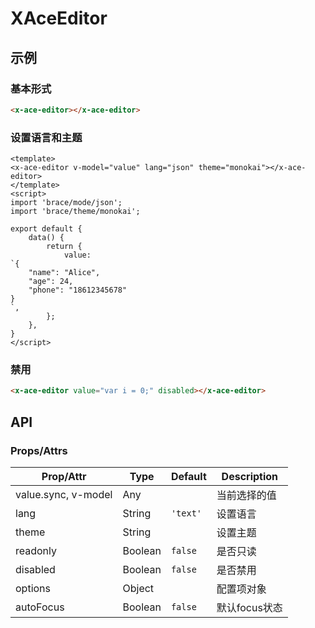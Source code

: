 # XAceEditor

## 示例
### 基本形式

``` html
<x-ace-editor></x-ace-editor>
```

### 设置语言和主题

``` vue
<template>
<x-ace-editor v-model="value" lang="json" theme="monokai"></x-ace-editor>
</template>
<script>
import 'brace/mode/json';
import 'brace/theme/monokai';

export default {
    data() {
        return {
            value:
`{
    "name": "Alice",
    "age": 24,
    "phone": "18612345678"
}
`,
        };
    },
}
</script>
```

### 禁用

``` html
<x-ace-editor value="var i = 0;" disabled></x-ace-editor>
```

## API
### Props/Attrs

| Prop/Attr | Type | Default | Description |
| --------- | ---- | ------- | ----------- |
| value.sync, v-model | Any | | 当前选择的值 |
| lang | String | `'text'` | 设置语言 |
| theme | String | | 设置主题 |
| readonly | Boolean | `false` | 是否只读 |
| disabled | Boolean | `false` | 是否禁用 |
| options | Object |  | 配置项对象 |
| autoFocus | Boolean | `false` | 默认focus状态 |
